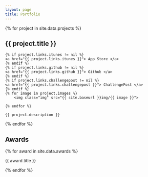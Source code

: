```yaml
---
layout: page
title: Portfolio
---
```



<div id="container" class="js-masonry animated fadeInUp"
data-masonry-options='{ "itemSelector": ".project", "gutter": 0
}'>
  {% for project in site.data.projects %}

  <div class="project">
    <h2 class="post-title">
        {{ project.title }}
    </h2>

    
    {% if project.links.itunes != nil %}
    <a href="{{ project.links.itunes }}"> App Store </a>
    {% endif %}
    {% if project.links.github != nil %}
    <a href="{{ project.links.github }}"> Github </a>
    {% endif %}
    {% if project.links.challengepost != nil %}
    <a href="{{ project.links.challengepost }}"> ChallengePost </a>
    {% endif %}
    {% for image in project.images %}
        <img class="img" src="{{ site.baseurl }}img/{{ image }}">

    {% endfor %}

    {{ project.description }}
    
    
  </div>
  {% endfor %}
  
  <script> msnry.layout()</script>
</div>

<h2 class="post-title"> Awards </h2>

{% for award in site.data.awards %}
<p> {{ award.title }} </p>
{% endfor %}

<script> msnry.layout()</script>
